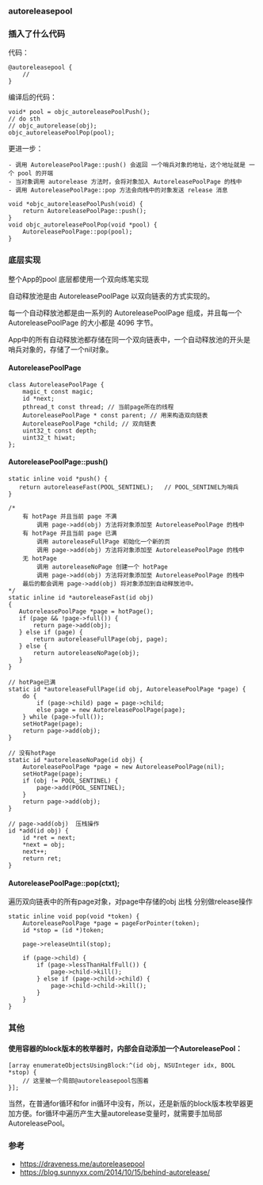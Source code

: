 ### autoreleasepool

### 插入了什么代码

代码：
```
@autoreleasepool {
    //
}
```

编译后的代码：
```
void* pool = objc_autoreleasePoolPush();
// do sth
// objc_autorelease(obj);
objc_autoreleasePoolPop(pool);
```

更进一步：
```
- 调用 AutoreleasePoolPage::push() 会返回 一个哨兵对象的地址，这个地址就是 一个 pool 的开端
- 当对象调用 autorelease 方法时，会将对象加入 AutoreleasePoolPage 的栈中
- 调用 AutoreleasePoolPage::pop 方法会向栈中的对象发送 release 消息

void *objc_autoreleasePoolPush(void) {
    return AutoreleasePoolPage::push();
}
void objc_autoreleasePoolPop(void *pool) {
    AutoreleasePoolPage::pop(pool);
}
```


### 底层实现

整个App的pool 底层都使用一个双向练笔实现

自动释放池是由 AutoreleasePoolPage 以双向链表的方式实现的。

每一个自动释放池都是由一系列的 AutoreleasePoolPage 组成，并且每一个 AutoreleasePoolPage 的大小都是 4096 字节。

App中的所有自动释放池都存储在同一个双向链表中，一个自动释放池的开头是 哨兵对象的，存储了一个nil对象。

#### AutoreleasePoolPage
```
class AutoreleasePoolPage {
    magic_t const magic;
    id *next;
    pthread_t const thread; // 当前page所在的线程
    AutoreleasePoolPage * const parent; // 用来构造双向链表
    AutoreleasePoolPage *child; // 双向链表
    uint32_t const depth;
    uint32_t hiwat;
};
```

#### AutoreleasePoolPage::push()

```
static inline void *push() {
   return autoreleaseFast(POOL_SENTINEL);   // POOL_SENTINEL为哨兵
}

/*
    有 hotPage 并且当前 page 不满
        调用 page->add(obj) 方法将对象添加至 AutoreleasePoolPage 的栈中
    有 hotPage 并且当前 page 已满
        调用 autoreleaseFullPage 初始化一个新的页
        调用 page->add(obj) 方法将对象添加至 AutoreleasePoolPage 的栈中
    无 hotPage
        调用 autoreleaseNoPage 创建一个 hotPage
        调用 page->add(obj) 方法将对象添加至 AutoreleasePoolPage 的栈中
    最后的都会调用 page->add(obj) 将对象添加到自动释放池中。
*/
static inline id *autoreleaseFast(id obj)
{
   AutoreleasePoolPage *page = hotPage();
   if (page && !page->full()) {
       return page->add(obj);
   } else if (page) {
       return autoreleaseFullPage(obj, page);
   } else {
       return autoreleaseNoPage(obj);
   }
}

// hotPage已满
static id *autoreleaseFullPage(id obj, AutoreleasePoolPage *page) {
    do {
        if (page->child) page = page->child;
        else page = new AutoreleasePoolPage(page);
    } while (page->full());
    setHotPage(page);
    return page->add(obj);
}

// 没有hotPage
static id *autoreleaseNoPage(id obj) {
    AutoreleasePoolPage *page = new AutoreleasePoolPage(nil);
    setHotPage(page);
    if (obj != POOL_SENTINEL) {
        page->add(POOL_SENTINEL);
    }
    return page->add(obj);
}

// page->add(obj)  压栈操作
id *add(id obj) {
    id *ret = next;
    *next = obj;
    next++;
    return ret;
}

```

#### AutoreleasePoolPage::pop(ctxt);

遍历双向链表中的所有page对象，对page中存储的obj 出栈 分别做release操作
```
static inline void pop(void *token) {
    AutoreleasePoolPage *page = pageForPointer(token);
    id *stop = (id *)token;

    page->releaseUntil(stop);

    if (page->child) {
        if (page->lessThanHalfFull()) {
            page->child->kill();
        } else if (page->child->child) {
            page->child->child->kill();
        }
    }
}
```




### 其他
#### 使用容器的block版本的枚举器时，内部会自动添加一个AutoreleasePool：
```
[array enumerateObjectsUsingBlock:^(id obj, NSUInteger idx, BOOL *stop) {
    // 这里被一个局部@autoreleasepool包围着
}];
```
当然，在普通for循环和for in循环中没有，所以，还是新版的block版本枚举器更加方便。for循环中遍历产生大量autorelease变量时，就需要手加局部AutoreleasePool。

### 参考

- https://draveness.me/autoreleasepool
- https://blog.sunnyxx.com/2014/10/15/behind-autorelease/